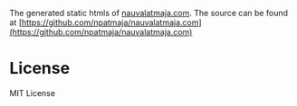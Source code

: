 The generated static htmls of [nauvalatmaja.com](http://nauvalatmaja.com). The source can be found at [https://github.com/npatmaja/nauvalatmaja.com](https://github.com/npatmaja/nauvalatmaja.com)

# License
MIT License 